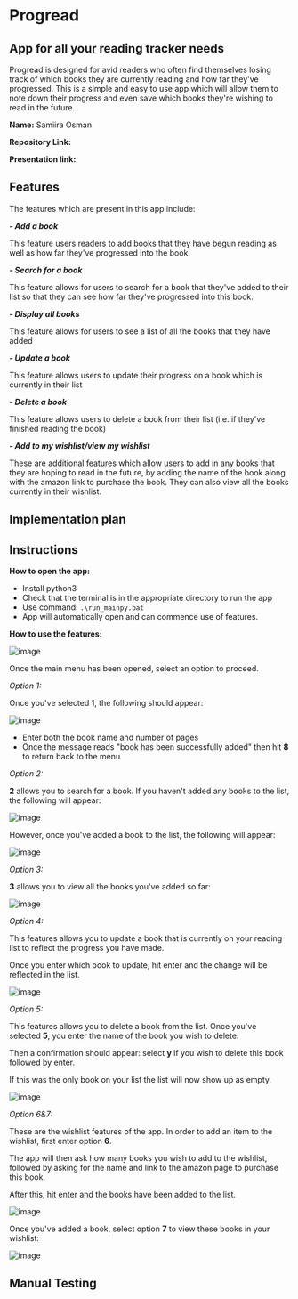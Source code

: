 # Progread
## App for all your reading tracker needs
Progread is designed for avid readers who often find themselves losing track of which books they are currently reading and how far they've progressed. This is a simple and easy to use app which will allow them to note down their progress and even save which books they're wishing to read in the future. 

**Name:** Samiira Osman

**Repository Link:**

**Presentation link:**

## Features

The features which are present in this app include: 

_**- Add a book**_

This feature users readers to add books that they have begun reading as well as how far they've progressed into the book. 

_**- Search for a book**_

This feature allows for users to search for a book that they've added to their list so that they can see how far they've progressed into this book. 

_**- Display all books**_

This feature allows for users to see a list of all the books that they have added

_**- Update a book**_

This feature allows users to update their progress on a book which is currently in their list

_**- Delete a book**_

This feature allows users to delete a book from their list (i.e. if they've finished reading the book)

_**- Add to my wishlist/view my wishlist**_ 

These are additional features which allow users to add in any books that they are hoping to read in the future, by adding the name of the book along with the amazon link to purchase the book. They can also view all the books currently in their wishlist. 

## Implementation plan

## Instructions 

**How to open the app:**

- Install python3
- Check that the terminal is in the appropriate directory to run the app
- Use command: 
``` .\run_mainpy.bat ```
- App will automatically open and can commence use of features. 

**How to use the features:**

![image](./menufeature.JPG)

Once the main menu has been opened, select an option to proceed. 

_Option 1:_

Once you've selected 1, the following should appear: 

![image](./pictures/addbookfeature.JPG)

- Enter both the book name and number of pages
- Once the message reads "book has been successfully added" then hit **8** to return back to the menu 

_Option 2:_

**2** allows you to search for a book. If you haven't added any books to the list, the following will appear: 

![image](./pictures/searchwnobook.JPG)

However, once you've added a book to the list, the following will appear: 

![image](./pictures/searchwbook.JPG)

_Option 3:_

**3** allows you to view all the books you've added so far: 

![image](./pictures/displaybooksfeature.JPG)

_Option 4:_

This features allows you to update a book that is currently on your reading list to reflect the progress you have made. 

Once you enter which book to update, hit enter and the change will be reflected in the list. 

![image](./pictures/updatedbook.JPG)

_Option 5:_

This features allows you to delete a book from the list. 
Once you've selected **5**, you enter the name of the book you wish to delete. 

Then a confirmation should appear: select **y** if you wish to delete this book followed by enter. 

If this was the only book on your list the list will now show up as empty. 

![image](./pictures/deleteconfirmfeature.JPG)

_Option 6&7:_

These are the wishlist features of the app. In order to add an item to the wishlist, first enter option **6**. 

The app will then ask how many books you wish to add to the wishlist, followed by asking for the name and link to the amazon page to purchase this book.

After this, hit enter and the books have been added to the list.

![image](./pictures/addtowishlist.JPG)

Once you've added a book, select option **7** to view these books in your wishlist: 

![image](./pictures/viewwishlist.JPG)


## Manual Testing 




